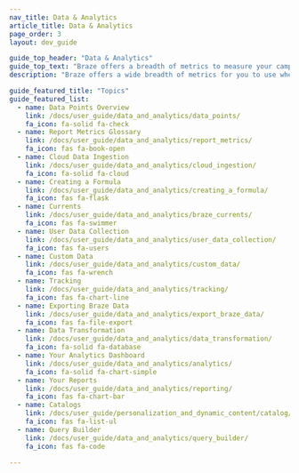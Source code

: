 ```yaml
---
nav_title: Data & Analytics
article_title: Data & Analytics
page_order: 3
layout: dev_guide

guide_top_header: "Data & Analytics"
guide_top_text: "Braze offers a breadth of metrics to measure your campaigns' performance. We also provide multiple reporting and tracking capabilities to ensure you get the numbers you need.<br><br>You can also leverage Braze data to augment BI and analytics efforts in other best-in-class reporting platforms using <a href='/docs/user_guide/data_and_analytics/braze_currents/'>Currents</a>, a data streaming export tool which enables your team to act on large amounts of granular customer data."
description: "Braze offers a wide breadth of metrics for you to use when measuring the success of your campaigns. We also provide multiple reports and tracking capabilities to ensure you get the numbers you need." 

guide_featured_title: "Topics"
guide_featured_list:
  - name: Data Points Overview
    link: /docs/user_guide/data_and_analytics/data_points/
    fa_icon: fa-solid fa-check
  - name: Report Metrics Glossary
    link: /docs/user_guide/data_and_analytics/report_metrics/
    fa_icon: fas fa-book-open
  - name: Cloud Data Ingestion
    link: /docs/user_guide/data_and_analytics/cloud_ingestion/
    fa_icon: fa-solid fa-cloud
  - name: Creating a Formula
    link: /docs/user_guide/data_and_analytics/creating_a_formula/
    fa_icon: fas fa-flask
  - name: Currents
    link: /docs/user_guide/data_and_analytics/braze_currents/
    fa_icon: fas fa-swimmer
  - name: User Data Collection
    link: /docs/user_guide/data_and_analytics/user_data_collection/
    fa_icon: fas fa-users
  - name: Custom Data
    link: /docs/user_guide/data_and_analytics/custom_data/
    fa_icon: fas fa-wrench
  - name: Tracking
    link: /docs/user_guide/data_and_analytics/tracking/
    fa_icon: fas fa-chart-line
  - name: Exporting Braze Data
    link: /docs/user_guide/data_and_analytics/export_braze_data/
    fa_icon: fas fa-file-export
  - name: Data Transformation
    link: /docs/user_guide/data_and_analytics/data_transformation/
    fa_icon: fa-solid fa-database
  - name: Your Analytics Dashboard
    link: /docs/user_guide/data_and_analytics/analytics/
    fa_icon: fa-solid fa-chart-simple
  - name: Your Reports
    link: /docs/user_guide/data_and_analytics/reporting/
    fa_icon: fas fa-chart-bar
  - name: Catalogs
    link: /docs/user_guide/personalization_and_dynamic_content/catalog/
    fa_icon: fas fa-list-ul
  - name: Query Builder
    link: /docs/user_guide/data_and_analytics/query_builder/
    fa_icon: fas fa-code

---
```

<br><br>
